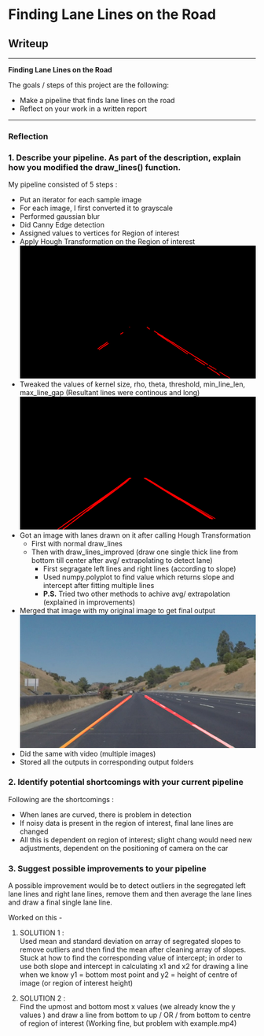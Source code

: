 # **Finding Lane Lines on the Road** 

## Writeup
---

**Finding Lane Lines on the Road**

The goals / steps of this project are the following:
* Make a pipeline that finds lane lines on the road
* Reflect on your work in a written report


[//]: # (Image References)

[image1]: ./test_images_output/test_region_area.png "REGION OF INTEREST"
[image2]: ./test_images_output/solidYellowCurve2_out.png "LANE DETECTION"
[image3]: ./test_images_output/test.png "LANE DETECTION"

---

### Reflection

### 1. Describe your pipeline. As part of the description, explain how you modified the draw_lines() function.

My pipeline consisted of 5 steps :  

- Put an iterator for each sample image
- For each image, I first converted it to grayscale
- Performed gaussian blur
- Did Canny Edge detection
- Assigned values to vertices for Region of interest
- Apply Hough Transformation on the Region of interest
![alt text][image1]
- Tweaked the values of kernel size, rho, theta, threshold, min_line_len, max_line_gap (Resultant lines were continous and long)
![alt text][image3]
- Got an image with lanes drawn on it after calling Hough Transformation
	-  First with normal draw_lines
	-  Then with draw_lines_improved (draw one single thick line from bottom till center after avg/ extrapolating to detect lane)    
		-  First segragate left lines and right lines (according to slope)       
		-  Used numpy.polyplot to find value which returns slope and intercept after fitting multiple lines   
		-  **P.S.** Tried two other methods to achive avg/ extrapolation (explained in improvements)   
- Merged that image with my original image to get final output
![alt text][image2]
- Did the same with video (multiple images)
- Stored all the outputs in corresponding output folders




### 2. Identify potential shortcomings with your current pipeline


Following are the shortcomings :  
- When lanes are curved, there is problem in detection
- If noisy data is present in the region of interest, final lane lines are changed
- All this is dependent on region of interest; slight chang would need new adjustments, dependent on the positioning of camera on the car


### 3. Suggest possible improvements to your pipeline

A possible improvement would be to detect outliers in the segregated left lane lines and right lane lines, remove them and then average the lane lines and draw a final single lane line.

Worked on this - 

1. SOLUTION 1 :    
Used mean and standard deviation on array of segregated slopes to remove outliers and then find the mean after cleaning array of slopes. 
Stuck at how to find the corresponding value of intercept; in order to use both slope and intercept in calculating x1 and x2 for drawing a line when we know y1 = bottom most point and y2 = height of centre of image (or region of interest height)

2. SOLUTION 2 :    
Find the upmost and bottom most x values (we already know the y values ) and draw a line from bottom to up / OR / from bottom to centre of region of interest
   (Working fine, but problem with example.mp4)
